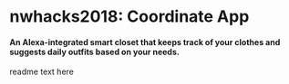 # nwhacks2018: Coordinate App

#### An Alexa-integrated smart closet that keeps track of your clothes and suggests daily outfits based on your needs.

readme text here
